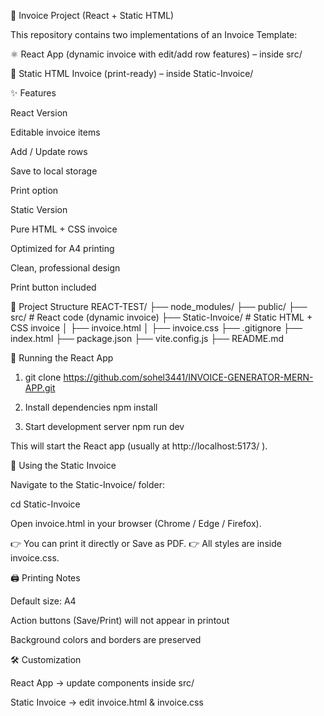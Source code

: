 📄 Invoice Project (React + Static HTML)

This repository contains two implementations of an Invoice Template:

⚛️ React App (dynamic invoice with edit/add row features) – inside src/

📑 Static HTML Invoice (print-ready) – inside Static-Invoice/

✨ Features

React Version

Editable invoice items

Add / Update rows

Save to local storage

Print option

Static Version

Pure HTML + CSS invoice

Optimized for A4 printing

Clean, professional design

Print button included

📂 Project Structure
REACT-TEST/
├── node_modules/
├── public/
├── src/                # React code (dynamic invoice)
├── Static-Invoice/     # Static HTML + CSS invoice
│   ├── invoice.html
│   ├── invoice.css
├── .gitignore
├── index.html
├── package.json
├── vite.config.js
├── README.md

🚀 Running the React App
1. git clone  https://github.com/sohel3441/INVOICE-GENERATOR-MERN-APP.git

2. Install dependencies
npm install

3. Start development server
npm run dev


This will start the React app (usually at http://localhost:5173/
).

📑 Using the Static Invoice

Navigate to the Static-Invoice/ folder:

cd Static-Invoice


Open invoice.html in your browser (Chrome / Edge / Firefox).

👉 You can print it directly or Save as PDF.
👉 All styles are inside invoice.css.

🖨️ Printing Notes

Default size: A4

Action buttons (Save/Print) will not appear in printout

Background colors and borders are preserved

🛠️ Customization

React App → update components inside src/

Static Invoice → edit invoice.html & invoice.css
